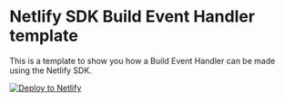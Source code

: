# Netlify SDK Build Event Handler template

This is a template to show you how a Build Event Handler can be made using the Netlify SDK.

[![Deploy to Netlify](https://www.netlify.com/img/deploy/button.svg)](https://app.netlify.com/start/deploy?repository=https://github.com/netlify/sdk-build-event-handler-template)
